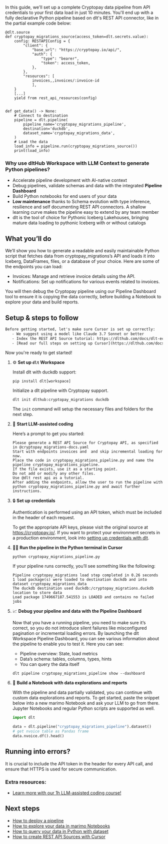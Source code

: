 In this guide, we'll set up a complete Cryptopay data pipeline from API credentials to your first data load in just 10 minutes. You'll end up with a fully declarative Python pipeline based on dlt's REST API connector, like in the partial example code below:

```python-outcome
@dlt.source
def cryptopay_migrations_source(access_token=dlt.secrets.value):
    config: RESTAPIConfig = {
        "client": {
            "base_url": "https://cryptopay.io/api/",
            "auth": {
                "type": "bearer",
                "token": access_token,
            },
        },
        "resources": [
            invoices,,invoices/:invoice-id
            ],
    }
    [...]
    yield from rest_api_resources(config)


def get_data() -> None:
    # Connect to destination
    pipeline = dlt.pipeline(
        pipeline_name='cryptopay_migrations_pipeline',
        destination='duckdb',
        dataset_name='cryptopay_migrations_data', 
    )
    # Load the data
    load_info = pipeline.run(cryptopay_migrations_source())
    print(load_info) 
```

### Why use dltHub Workspace with LLM Context to generate Python pipelines?

- Accelerate pipeline development with AI-native context
- Debug pipelines, validate schemas and data with the integrated **Pipeline Dashboard**
- Build Python notebooks for end users of your data
- **Low maintenance** thanks to Schema evolution with type inference, resilience and self documenting REST API connectors. A shallow learning curve makes the pipeline easy to extend by any team member
- dlt is the tool of choice for Pythonic Iceberg Lakehouses, bringing mature data loading to pythonic Iceberg with or without catalogs

## What you’ll do

We’ll show you how to generate a readable and easily maintainable Python script that fetches data from cryptopay_migrations’s API and loads it into Iceberg, DataFrames, files, or a database of your choice. Here are some of the endpoints you can load:

- Invoices: Manage and retrieve invoice details using the API.
- Notifications: Set up notifications for various events related to invoices.

You will then debug the Cryptopay pipeline using our Pipeline Dashboard tool to ensure it is copying the data correctly, before building a Notebook to explore your data and build reports.

## Setup & steps to follow

```default
Before getting started, let's make sure Cursor is set up correctly:
   - We suggest using a model like Claude 3.7 Sonnet or better
   - Index the REST API Source tutorial: https://dlthub.com/docs/dlt-ecosystem/verified-sources/rest_api/ and add it to context as **@dlt rest api**
   - [Read our full steps on setting up Cursor](https://dlthub.com/docs/dlt-ecosystem/llm-tooling/cursor-restapi#23-configuring-cursor-with-documentation)
```

Now you're ready to get started!

1. ⚙️ **Set up `dlt` Workspace**
    
    Install dlt with duckdb support:
    ```shell
    pip install dlt[workspace]
    ```

    Initialize a dlt pipeline with Cryptopay support.
    ```shell
    dlt init dlthub:cryptopay_migrations duckdb
    ```

    The `init` command will setup the necessary files and folders for the next step.
    
2. 🤠 **Start LLM-assisted coding**
    
    Here’s a prompt to get you started:
    
    ```prompt
    Please generate a REST API Source for Cryptopay API, as specified in @cryptopay_migrations-docs.yaml 
    Start with endpoints invoices and  and skip incremental loading for now. 
    Place the code in cryptopay_migrations_pipeline.py and name the pipeline cryptopay_migrations_pipeline. 
    If the file exists, use it as a starting point. 
    Do not add or modify any other files. 
    Use @dlt rest api as a tutorial. 
    After adding the endpoints, allow the user to run the pipeline with python cryptopay_migrations_pipeline.py and await further instructions.
    ```

    
3. 🔒 **Set up credentials** 
    
    Authentication is performed using an API token, which must be included in the header of each request.
    
    To get the appropriate API keys, please visit the original source at https://cryptopay.io/.
    If you want to protect your environment secrets in a production environment, look into [setting up credentials with dlt](https://dlthub.com/docs/walkthroughs/add_credentials).
    
4. 🏃‍♀️ **Run the pipeline in the Python terminal in Cursor**
    
    ```shell
    python cryptopay_migrations_pipeline.py
    ```
    
    If your pipeline runs correctly, you’ll see something like the following:
    
    ```shell
    Pipeline cryptopay_migrations load step completed in 0.26 seconds
    1 load package(s) were loaded to destination duckdb and into dataset cryptopay_migrations_data
    The duckdb destination used duckdb:/cryptopay_migrations.duckdb location to store data
    Load package 1749667187.541553 is LOADED and contains no failed jobs
    ```
    
5. 📈 **Debug your pipeline and data with the Pipeline Dashboard**

    Now that you have a running pipeline, you need to make sure it’s correct, so you do not introduce silent failures like misconfigured pagination or incremental loading errors. By launching the dlt Workspace Pipeline Dashboard, you can see various information about the pipeline to enable you to test it. Here you can see:
    - Pipeline overview: State, load metrics
    - Data’s schema: tables, columns, types, hints
    - You can query the data itself
    
    ```shell
    dlt pipeline cryptopay_migrations_pipeline show --dashboard
    ```
    
6. 🐍 **Build a Notebook with data explorations and reports**

    With the pipeline and data partially validated, you can continue with custom data explorations and reports. To get started, paste the snippet below into a new marimo Notebook and ask your LLM to go from there. Jupyter Notebooks and regular Python scripts are supported as well.

    
    ```python
    import dlt

   data = dlt.pipeline("cryptopay_migrations_pipeline").dataset()
   # get nvoice table as Pandas frame
   data.nvoice.df().head()
    ```

## Running into errors?

It is crucial to include the API token in the header for every API call, and ensure that HTTPS is used for secure communication.

### Extra resources:

- [Learn more with our 1h LLM-assisted coding course!](https://www.youtube.com/watch?v=GGid70rnJuM)

## Next steps

- [How to deploy a pipeline](https://dlthub.com/docs/walkthroughs/deploy-a-pipeline)
- [How to explore your data in marimo Notebooks](https://dlthub.com/docs/general-usage/dataset-access/marimo)
- [How to query your data in Python with dataset](https://dlthub.com/docs/general-usage/dataset-access/dataset)
- [How to create REST API Sources with Cursor](https://dlthub.com/docs/dlt-ecosystem/llm-tooling/cursor-restapi)